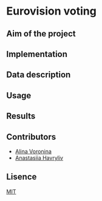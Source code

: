 # Eurovision voting

## Aim of the project


## Implementation


## Data description


## Usage



## Results


## Contributors

- [Alina Voronina](https://github.com/linvieson)
- [Anastasiia Havryliv](https://github.com/be-unkind)


## Lisence

[MIT](https://github.com/linvieson/eurovision-voting/blob/main/LICENSE)
